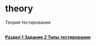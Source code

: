 # theory

Теория тестирования<br><br>

**[Раздел 1 Задание 2 Типы тестирования](https://docs.google.com/spreadsheets/d/1JW5lrZYueBhPmbBaVWAmQGuvDR8M5N-5oMco8DVSzYo/edit?usp=sharing)**<br>
<br><br>

